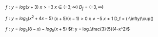 
$f: y =log(x+3)$
$x>-3$
$x \in (-3; \infty)$
$D_f = (-3, \infty)$

$f: y = log_3(x^2+4x-5)$
$(x+5)(x-1)> 0$
$x \ne -5$
$x \ne 1$
D_f = (-\infty)\cup()

$f: y = log_5 (8-x)-log_5(x+5)$
$f: y = log_\frac{3}{5}(4-x^2)$
